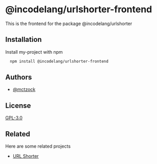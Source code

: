 
# @incodelang/urlshorter-frontend

This is the frontend for the package @incodelang/urlshorter




## Installation

Install my-project with npm

```bash
  npm install @incodelang/urlshorter-frontend
```
    
## Authors

- [@mctzock](https://www.github.com/mctzock)

  
## License

[GPL-3.0](https://choosealicense.com/licenses/gpl-3.0/)

  
## Related

Here are some related projects

- [URL Shorter](https://github.com/InCodeDevs/URLShorter)

  